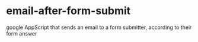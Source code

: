 # email-after-form-submit
google AppScript that sends an email to a form submitter, according to their form answer 
